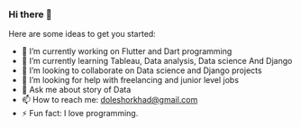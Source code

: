### Hi there 👋

Here are some ideas to get you started:

- 🔭 I’m currently working on Flutter and Dart programming
- 🌱 I’m currently learning Tableau, Data analysis, Data science And Django
- 👯 I’m looking to collaborate on Data science and Django projects
- 🤔 I’m looking for help with freelancing and junior level jobs
- 💬 Ask me about story of Data 
- 📫 How to reach me: doleshorkhad@gmail.com
- ⚡ Fun fact: I love programming.

